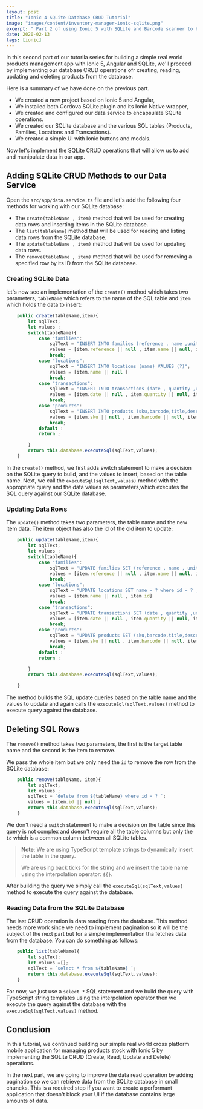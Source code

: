 ```yaml
---
layout: post
title: "Ionic 4 SQLite Database CRUD Tutorial"
image: "images/content/inventory-manager-ionic-sqlite.png"
excerpt: " Part 2 of using Ionic 5 with SQLite and Barcode scanner to build a simple product management mobile application"
date: 2020-02-13 
tags: [ionic]
---
```

 
In this second part of our tutorila series for building a simple real world products management app with Ionic 5, Angular and SQLite, we'll proceed by implementing our database CRUD operations ofr creating, reading, updating and deleting products from the database.

Here is a summary of we have done on the previous part.

- We created a new project based on Ionic 5 and Angular,
- We installed both Cordova SQLite plugin and its Ionic Native wrapper,
- We created and configured our data service to encapsulate SQLite operations.
- We created our SQLite database and the various SQL tables (Products, Families, Locations and Transactions).
- We created a simple UI with Ionic buttons and modals.

Now let's implement the SQLite CRUD operations that will allow us to add and manipulate data in our app.

## Adding SQLite CRUD Methods to our Data Service 

Open the `src/app/data.service.ts` file and let's add the following four methods for working with our 
SQLite database:

- The `create(tableName , item)` method that will be used for creating data rows and inserting items in the SQLite database.
- The `list(tableName)` method that will be used for reading and listing data rows from the SQLite database.
- The `update(tableName , item)` method that will be used for updating data rows.
- The `remove(tableName , item)` method that will be used for removing a specified row by its ID from the SQLite database.

### Creating SQLite Data 

let's now see an implementation of the `create()` method which takes two parameters, `tableName` which refers to the name of the SQL table and `item` which holds the data to insert:

```ts
    public create(tableName,item){
        let sqlText;
        let values ;
        switch(tableName){
            case "families":
                sqlText = "INSERT INTO families (reference , name ,unit) VALUES (?,?,?)";
                values = [item.reference || null , item.name || null, item.unit || null] 
                break;
            case "locations":
                sqlText = "INSERT INTO locations (name) VALUES (?)";
                values = [item.name || null ] 
                break;
            case "transactions":
                sqlText = "INSERT INTO transactions (date , quantity ,unitCost , reason , upc , comment , product_id) VALUES (?,?,?,?,?,?,?)";
                values = [item.date || null , item.quantity || null, item.unitCost || null ,item.reason || null,item.upc || null , item.comment || null ,item.product_id || null]         
                break;
            case "products":
                sqlText = "INSERT INTO products (sku,barcode,title,description,quantity,unit,unitPrice,minQuantity,family_id,location_id) VALUES (?,?,?,?,?,?,?,?,?,?)";
                values = [item.sku || null , item.barcode || null, item.title || null, item.description || null, item.quantity || null,item.unit || null, item.unitPrice || null, item.minQuantity || null, item.family_id || null, item.location_id || null ]                    
                break;
            default :
            return ;

        }
        return this.database.executeSql(sqlText,values);
    }

```
In the `create()` method, we first adds switch statement to make a decision on the SQLite query to build, and the values to insert, based on the table name. Next, we call the `executeSql(sqlText,values)` method with the appropriate query and the data values as parameters,which executes the SQL query against our SQLite database.

### Updating Data Rows

The `update()` method takes two parameters, the table name and the new item data. The item object has also the id of the old item to update:


```ts
    public update(tableName,item){
        let sqlText;
        let values ;
        switch(tableName){
            case "families":
                sqlText = "UPDATE families SET (reference , name , unit ) = ( ? , ? , ? ) where id = ? ;";
                values = [item.reference || null , item.name || null, item.unit || null , item.id] 
                break;
            case "locations":
                sqlText = "UPDATE locations SET name = ? where id = ? ; ";
                values = [item.name || null , item.id] 
                break;
            case "transactions":
                sqlText = "UPDATE transactions SET (date , quantity ,unitCost , reason , upc , comment , product_id)  = (?,?,?,?,?,?,?) where id = ? ; ";
                values = [item.date || null , item.quantity || null, item.unitCost || null ,item.reason || null,item.upc || null , item.comment || null ,item.product_id || null , item.id]         
                break;
            case "products":
                sqlText = "UPDATE products SET (sku,barcode,title,description,quantity,unit,unitPrice,minQuantity,family_id,location_id) = (?,?,?,?,?,?,?,?,?,?) where id = ? ; ";
                values = [item.sku || null , item.barcode || null, item.title || null, item.description || null, item.quantity || null,item.unit || null, item.unitPrice || null, item.minQuantity || null, item.family_id || null, item.location_id || null , item.id ]                    
                break;
            default :
            return ;

        }
        return this.database.executeSql(sqlText,values);
        
    } 

```
The method builds the SQL update queries based on the table name and the values to update and again calls the `executeSql(sqlText,values)` method to execute query against the database.

## Deleting SQL Rows 

The `remove()` method takes two parameters, the first is the target table name and the second is the item to remove.

We pass the whole item but we only need the `id` to remove the row from the SQLite database:

```ts
    public remove(tableName, item){
        let sqlText;
        let values ;
        sqlText = `delete from ${tableName} where id = ? `;
        values = [item.id || null ] 
        return this.database.executeSql(sqlText,values);    
    }
```

We don't need a `switch` statement to make a decision on the table since this query is not complex and doesn't require all the table columns but only the `id` which is a common column between all SQLite tables.

> **Note**: We are using TypeScript template strings to dynamically insert the table in the query. 
>
> We are using back ticks for the string and we insert the table name using the interpolation operator: `${}`.

After building the query we simply call the `executeSql(sqlText,values)` method to execute the query against 
the database.

### Reading Data from the SQLite Database  

The last CRUD operation is data reading from the database. This method needs more work since we need to implement pagination so it will be the subject of the next part but for a simple implementation tha fetches data from the database. You can do something as follows: 

```ts
    public list(tableName){
        let sqlText;
        let values =[];
        sqlText = `select * from ${tableName} `;
        return this.database.executeSql(sqlText,values);    
    }
```

For now, we just use a `select *` SQL statement and we build the query with TypeScript string templates using the interpolation operator then we execute the query against the database with the `executeSql(sqlText,values)` method.

## Conclusion 

In this tutorial, we continued building our simple real world cross platform mobile application for managing products stock with Ionic 5 by implementing the SQLite CRUD (Create, Read, Update and Delete) operations.  

In the next part, we are going to improve the data read operation by adding pagination so we can 
retrieve data from the SQLite database in small chuncks. This is a required step if you want to create a performant application that doesn't block your UI if the database contains large amounts of data.

 




